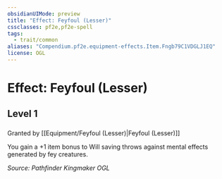 ```yaml
---
obsidianUIMode: preview
title: "Effect: Feyfoul (Lesser)"
cssclasses: pf2e,pf2e-spell
tags:
  - trait/common
aliases: "Compendium.pf2e.equipment-effects.Item.Fngb79C1VDGLJ1EQ"
license: OGL
---
```

# Effect: Feyfoul (Lesser)
## Level 1
### 






Granted by [[Equipment/Feyfoul (Lesser)|Feyfoul (Lesser)]]

You gain a +1 item bonus to Will saving throws against mental effects generated by fey creatures.

*Source: Pathfinder Kingmaker*
*OGL*